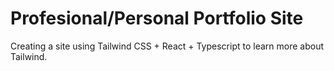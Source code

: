 # Profesional/Personal Portfolio Site

Creating a site using Tailwind CSS + React + Typescript to learn more about Tailwind.


